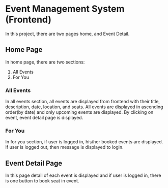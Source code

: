# Event Management System (Frontend)

In this project, there are two pages home, and Event Detail.

## Home Page 

In home page, there are two sections:

1. All Events
2. For You

### All Events 

In all events section, all events are displayed from frontend with their title, description, date, location, and seats. All events are displayed in ascending order(by date) and only upcoming events are displayed. By clicking on event, event detail page is displayed.

### For You

In for you section, if user is logged in, his/her booked events are displayed.
If user is logged out, then message is displayed to login.

## Event Detail Page
In this page detail of each event is displayed and if user is logged in, there is one button to book seat in event.